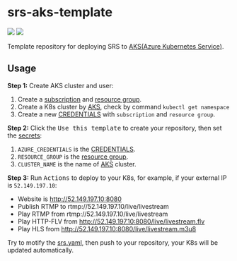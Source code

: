 # srs-aks-template

![](http://ossrs.net/gif/v1/sls.gif?site=github.com&path=/tmpl/k8s/aks/ossrs/srs-aks-template)
[![](https://github.com/ossrs/srs-aks-template/actions/workflows/azure-kubernetes-service.yml/badge.svg)](https://github.com/ossrs/srs-aks-template/actions/workflows/azure-kubernetes-service.yml)

Template repository for deploying SRS to [AKS(Azure Kubernetes Service)](https://docs.microsoft.com/en-us/azure/aks/).

## Usage

**Step 1:** Create AKS cluster and user:

1. Create a [subscription](https://portal.azure.com/?quickstart=true#blade/Microsoft_Azure_Billing/SubscriptionsBlade) and [resource group](https://portal.azure.com/?quickstart=true#blade/HubsExtension/BrowseResourceGroups).
1. Create a K8s cluster by [AKS](https://docs.microsoft.com/en-us/azure/aks/kubernetes-walkthrough-portal), check by command `kubectl get namespace`
1. Create a new [CREDENTIALS](https://docs.microsoft.com/en-us/azure/aks/kubernetes-action#create-a-service-principal) with `subscription` and `resource group`.

**Step 2:** Click the <kbd>Use this template</kbd> to create your repository, then set the [secrets](https://github.com/ossrs/srs-aks-template/settings/secrets/actions):

1. `AZURE_CREDENTIALS` is the [CREDENTIALS](https://docs.microsoft.com/en-us/azure/aks/kubernetes-action#create-a-service-principal).
1. `RESOURCE_GROUP` is the [resource group](https://portal.azure.com/?quickstart=true#blade/HubsExtension/BrowseResourceGroups).
1. `CLUSTER_NAME` is the name of [AKS](https://docs.microsoft.com/en-us/azure/aks/kubernetes-walkthrough-portal) cluster.

**Step 3:** Run <kbd>Actions</kbd> to deploy to your K8s, for example, if your external IP is `52.149.197.10`:

* Website is http://52.149.197.10:8080
* Publish RTMP to rtmp://52.149.197.10/live/livestream
* Play RTMP from rtmp://52.149.197.10/live/livestream
* Play HTTP-FLV from http://52.149.197.10:8080/live/livestream.flv
* Play HLS from http://52.149.197.10:8080/live/livestream.m3u8

Try to motify the [srs.yaml](srs.yaml), then push to your repository, your K8s will be updated automatically.

